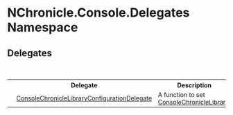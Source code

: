 # NChronicle.Console.Delegates Namespace

## Delegates
&nbsp;<table><tr><th></th><th>Delegate</th><th>Description</th></tr><tr><td>![Public delegate](media/pubdelegate.gif "Public delegate")</td><td><a href="T_NChronicle_Console_Delegates_ConsoleChronicleLibraryConfigurationDelegate.md">ConsoleChronicleLibraryConfigurationDelegate</a></td><td>
A function to set <a href="T_NChronicle_Console_ConsoleChronicleLibrary.md">ConsoleChronicleLibrary</a>.</td></tr></table>&nbsp;

